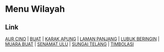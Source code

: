 # Menu Wilayah

## Link

[AUR CINO](https://github.com/gigit-pemilu/pemilu-2024-15-jambi/tree/main/pilpres/hitung-suara/sub/15-jambi/sub/08-bungo/sub/14-bathin-iii-ulu/sub/2007-aur-cino)
 | 
[BUAT](https://github.com/gigit-pemilu/pemilu-2024-15-jambi/tree/main/pilpres/hitung-suara/sub/15-jambi/sub/08-bungo/sub/14-bathin-iii-ulu/sub/2002-buat)
 | 
[KARAK APUNG](https://github.com/gigit-pemilu/pemilu-2024-15-jambi/tree/main/pilpres/hitung-suara/sub/15-jambi/sub/08-bungo/sub/14-bathin-iii-ulu/sub/2004-karak-apung)
 | 
[LAMAN PANJANG](https://github.com/gigit-pemilu/pemilu-2024-15-jambi/tree/main/pilpres/hitung-suara/sub/15-jambi/sub/08-bungo/sub/14-bathin-iii-ulu/sub/2003-laman-panjang)
 | 
[LUBUK BERINGIN](https://github.com/gigit-pemilu/pemilu-2024-15-jambi/tree/main/pilpres/hitung-suara/sub/15-jambi/sub/08-bungo/sub/14-bathin-iii-ulu/sub/2008-lubuk-beringin)
 | 
[MUARA BUAT](https://github.com/gigit-pemilu/pemilu-2024-15-jambi/tree/main/pilpres/hitung-suara/sub/15-jambi/sub/08-bungo/sub/14-bathin-iii-ulu/sub/2001-muara-buat)
 | 
[SENAMAT ULU](https://github.com/gigit-pemilu/pemilu-2024-15-jambi/tree/main/pilpres/hitung-suara/sub/15-jambi/sub/08-bungo/sub/14-bathin-iii-ulu/sub/2006-senamat-ulu)
 | 
[SUNGAI TELANG](https://github.com/gigit-pemilu/pemilu-2024-15-jambi/tree/main/pilpres/hitung-suara/sub/15-jambi/sub/08-bungo/sub/14-bathin-iii-ulu/sub/2009-sungai-telang)
 | 
[TIMBOLASI](https://github.com/gigit-pemilu/pemilu-2024-15-jambi/tree/main/pilpres/hitung-suara/sub/15-jambi/sub/08-bungo/sub/14-bathin-iii-ulu/sub/2005-timbolasi)

